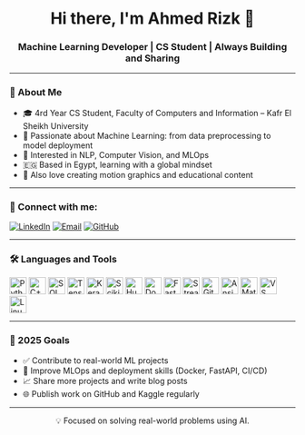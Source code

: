 <!-- README.md -->

<h1 align="center">Hi there, I'm Ahmed Rizk 👋</h1>
<h3 align="center">Machine Learning Developer | CS Student | Always Building and Sharing</h3>

---

### 🚀 About Me
- 🎓 4rd Year CS Student, Faculty of Computers and Information – Kafr El Sheikh University  
- 🤖 Passionate about Machine Learning: from data preprocessing to model deployment  
- 🧠 Interested in NLP, Computer Vision, and MLOps  
- 🇪🇬 Based in Egypt, learning with a global mindset  
- 🎥 Also love creating motion graphics and educational content

---

### 📡 Connect with me:

<p align="left">
  <a href="https://www.linkedin.com/in/ahmedrizkgawish/" target="_blank"><img alt="LinkedIn" src="https://img.shields.io/badge/LinkedIn-blue?style=for-the-badge&logo=linkedin&logoColor=white"></a>
  <a href="mailto:arizk4276@gmail.com"><img alt="Email" src="https://img.shields.io/badge/Email-D14836?style=for-the-badge&logo=gmail&logoColor=white"></a>
  <a href="https://github.com/ahmedrizk404"><img alt="GitHub" src="https://img.shields.io/badge/GitHub-100000?style=for-the-badge&logo=github&logoColor=white"></a>
</p>

---

### 🛠️ Languages and Tools

<p align="left">
<!-- Languages -->
<img src="https://cdn.jsdelivr.net/gh/devicons/devicon/icons/python/python-original.svg" height="30" title="Python"/>
<img src="https://cdn.jsdelivr.net/gh/devicons/devicon/icons/cplusplus/cplusplus-original.svg" height="30" title="C++"/>
<img src="https://cdn.jsdelivr.net/gh/devicons/devicon/icons/sqlite/sqlite-original.svg" height="30" title="SQL"/>

<!-- ML Libraries -->
<img src="https://cdn.jsdelivr.net/gh/devicons/devicon/icons/tensorflow/tensorflow-original.svg" height="30" title="TensorFlow"/>
<img src="https://cdn.jsdelivr.net/gh/devicons/devicon/icons/keras/keras-original.svg" height="30" title="Keras"/>
<img src="https://upload.wikimedia.org/wikipedia/commons/0/05/Scikit_learn_logo_small.svg" height="30" title="Scikit-learn"/>
<img src="https://huggingface.co/front/assets/huggingface_logo-noborder.svg" height="30" title="Hugging Face Transformers"/>

<!-- Deployment / MLOps -->
<img src="https://cdn.jsdelivr.net/gh/devicons/devicon/icons/docker/docker-original.svg" height="30" title="Docker"/>
<img src="https://cdn.jsdelivr.net/gh/devicons/devicon/icons/fastapi/fastapi-original.svg" height="30" title="FastAPI"/>
<img src="https://cdn.jsdelivr.net/gh/devicons/devicon/icons/streamlit/streamlit-original.svg" height="30" title="Streamlit"/>
<img src="https://cdn.jsdelivr.net/gh/devicons/devicon/icons/git/git-original.svg" height="30" title="Git"/>
<img src="https://upload.wikimedia.org/wikipedia/commons/2/24/Ansible_logo.svg" height="30" title="Ansible"/>

  <!-- Data Viz -->
  <img src="https://matplotlib.org/_static/logo2_compressed.svg" height="30" title="Matplotlib"/>

  <!-- Notebooks / Platforms -->

  <!-- Tools -->
  <img src="https://cdn.jsdelivr.net/gh/devicons/devicon/icons/vscode/vscode-original.svg" height="30" title="VS Code"/>
  <img src="https://cdn.jsdelivr.net/gh/devicons/devicon/icons/linux/linux-original.svg" height="30" title="Linux"/>

</p>

---

### 🎯 2025 Goals
- ✅ Contribute to real-world ML projects
- 🔬 Improve MLOps and deployment skills (Docker, FastAPI, CI/CD)
- 📈 Share more projects and write blog posts
- 🌐 Publish work on GitHub and Kaggle regularly

---

<p align="center">💡 Focused on solving real-world problems using AI.</p>

